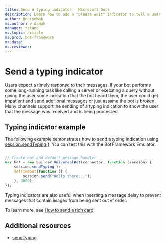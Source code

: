 ```yaml
---
title: Send a typing indicator | Microsoft Docs
description: Learn how to add a "please wait" indicator to tell a user a bot is processing a request using the Bot Builder SDK for Node.js
author: DeniseMak
ms.author: v-demak
manager: rstand
ms.topic: article
ms.prod: bot-framework
ms.date: 
ms.reviewer:
---
```


# Send a typing indicator 


Users expect a timely response to their messages. If your bot performs some long-running task like calling a server or executing a query without giving the user some indication that the bot heard them, the user could get impatient and send additional messages or just assume the bot is broken.
Many channels support the sending of a typing indication to show the user that the message was received and is being processed.


## Typing indicator example

The following example demonstrates how to send a typing indication using [session.sendTyping()][SendTyping].  You can test this with the Bot Framework Emulator.


```javascript

// Create bot and default message handler
var bot = new builder.UniversalBot(connector, function (session) {
    session.sendTyping();
    setTimeout(function () {
        session.send("Hello there...");
    }, 3000);
});


```

Typing indicators are also useful when inserting a message delay to prevent messages that contain images from being sent out of order.

To learn more, see [How to send a rich card](~/nodejs/bot-builder-nodejs-send-rich-cards.md).


## Additional resources

* [sendTyping][SendTyping]


[SendTyping]: https://docs.botframework.com/en-us/node/builder/chat-reference/classes/_botbuilder_d_.session#sendtyping
[IMessage]: http://docs.botframework.com/en-us/node/builder/chat-reference/interfaces/_botbuilder_d_.imessage